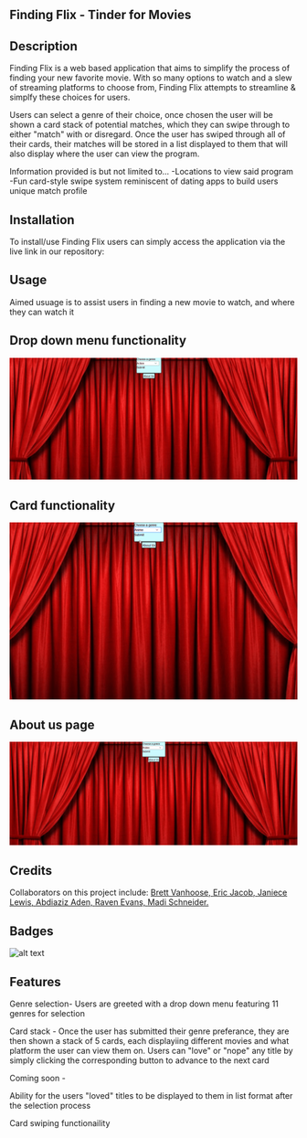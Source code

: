 ## Finding Flix - Tinder for Movies

## Description

Finding Flix is a web based application that aims to simplify the process of finding your new favorite movie. With so many options to watch and a slew of streaming platforms to choose from, Finding Flix attempts to streamline & simplfy these choices for users. 

Users can select a genre of their choice, once chosen the user will be shown a card stack of potential matches, which they can swipe through to either "match" with or disregard. Once the user has swiped through all of their cards, their matches will be stored in a list displayed to them that will also display where the user can view the program.

Information provided is but not limited to...
-Locations to view said program
-Fun card-style swipe system reminiscent of dating apps to build users unique match 
profile

## Installation
To install/use Finding Flix users can simply access the application via the live link in our repository: 

## Usage

Aimed usuage is to assist users in finding a new movie to watch, and where they can watch it

## Drop down menu functionality 

![alt text](assets/img/dropdown.gif)

## Card functionality 

![alt text](assets/img/cards.gif)

## About us page

![alt text](assets/img/aboutus.gif)


## Credits

Collaborators on this project include:
[Brett Vanhoose, ](https://github.com/m-vanhoose)
[Eric Jacob, ](https://github.com/EricJacob99)
[Janiece Lewis, ](https://github.com/Janiece-Lewis) 
[Abdiaziz Aden, ](https://github.com/AzizAden)
[Raven Evans, ](http://github.com/are-jae)
[Madi Schneider.](https://github.com/madischneider3)


## Badges

![alt text](https://img.shields.io/badge/status-in%20development%20-blue)

## Features
Genre selection- Users are greeted with a drop down menu featuring 11 genres for selection

Card stack - Once the user has submitted their genre preferance, they are then shown a stack of 5 cards, each displayiing different movies and what platform the user can view them on. Users can "love" or "nope" any title by simply clicking the corresponding button to advance to the next card

Coming soon - 

Ability for the users "loved" titles to be displayed to them in list format after the selection process

Card swiping functionaility
